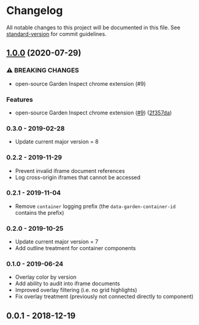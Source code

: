 # Changelog

All notable changes to this project will be documented in this file. See [standard-version](https://github.com/conventional-changelog/standard-version) for commit guidelines.

## [1.0.0](https://github.com/zendeskgarden/chrome-extension/compare/v0.3.0...v1.0.0) (2020-07-29)


### ⚠ BREAKING CHANGES

* open-source Garden Inspect chrome extension (#9)

### Features

* open-source Garden Inspect chrome extension ([#9](https://github.com/zendeskgarden/chrome-extension/issues/9)) ([2f357da](https://github.com/zendeskgarden/chrome-extension/commit/2f357da649f49a8efcbfe2bfad5dbf261457be1a))

### 0.3.0 - 2019-02-28

- Update current major version = 8

### 0.2.2 - 2019-11-29

- Prevent invalid iframe document references
- Log cross-origin iframes that cannot be accessed

### 0.2.1 - 2019-11-04

- Remove `container` logging prefix (the `data-garden-container-id` contains
  the prefix)

### 0.2.0 - 2019-10-25

- Update current major version = 7
- Add outline treatment for container components

### 0.1.0 - 2019-06-24

- Overlay color by version
- Add ability to audit into iframe documents
- Improved overlay filtering (i.e. no grid highlights)
- Fix overlay treatment (previously not connected directly to component)

## 0.0.1 - 2018-12-19
